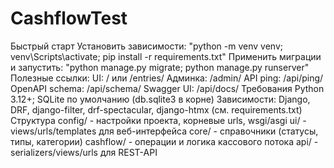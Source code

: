 # CashflowTest

Быстрый старт
Установить зависимости:
"python -m venv venv; venv\Scripts\activate; pip install -r requirements.txt"
Применить миграции и запустить:
"python manage.py migrate; python manage.py runserver"
Полезные ссылки:
UI: / или /entries/
Админка: /admin/
API ping: /api/ping/
OpenAPI schema: /api/schema/
Swagger UI: /api/docs/
Требования
Python 3.12+; SQLite по умолчанию (db.sqlite3 в корне)
Зависимости: Django, DRF, django-filter, drf-spectacular, django-htmx (см. requirements.txt)
Структура
config/ - настройки проекта, корневые urls, wsgi/asgi
ui/ - views/urls/templates для веб-интерфейса
core/ - справочники (статусы, типы, категории)
cashflow/ - операции и логика кассового потока
api/ - serializers/views/urls для REST-API
